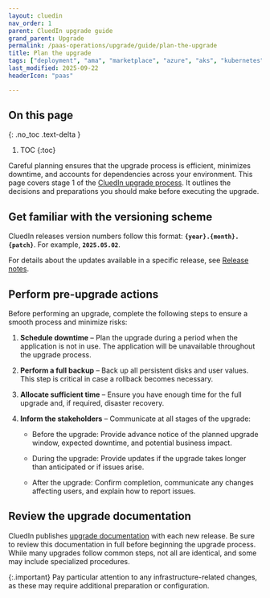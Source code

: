 ```yaml
---
layout: cluedin
nav_order: 1
parent: CluedIn upgrade guide
grand_parent: Upgrade
permalink: /paas-operations/upgrade/guide/plan-the-upgrade
title: Plan the upgrade
tags: ["deployment", "ama", "marketplace", "azure", "aks", "kubernetes", "upgrade"]
last_modified: 2025-09-22
headerIcon: "paas"

---
```

## On this page
{: .no_toc .text-delta }
1. TOC
{:toc}

Careful planning ensures that the upgrade process is efficient, minimizes downtime, and accounts for dependencies across your environment. This page covers stage 1 of the [CluedIn upgrade process](/paas-operations/upgrade/guide). It outlines the decisions and preparations you should make before executing the upgrade.

## Get familiar with the versioning scheme 

CluedIn releases version numbers follow this format: **`{year}.{month}.{patch}`**. For example, **`2025.05.02`**.

For details about the updates available in a specific release, see [Release notes](/release-notes).

## Perform pre-upgrade actions 

Before performing an upgrade, complete the following steps to ensure a smooth process and minimize risks:

1. **Schedule downtime** – Plan the upgrade during a period when the application is not in use. The application will be unavailable throughout the upgrade process. 

1. **Perform a full backup** – Back up all persistent disks and user values. This step is critical in case a rollback becomes necessary.

1. **Allocate sufficient time** – Ensure you have enough time for the full upgrade and, if required, disaster recovery.

1. **Inform the stakeholders** – Communicate at all stages of the upgrade:

    - Before the upgrade: Provide advance notice of the planned upgrade window, expected downtime, and potential business impact. 

    - During the upgrade: Provide updates if the upgrade takes longer than anticipated or if issues arise. 

    - After the upgrade: Confirm completion, communicate any changes affecting users, and explain how to report issues. 

## Review the upgrade documentation 

CluedIn publishes [upgrade documentation](/paas-operations/upgrade) with each new release. Be sure to review this documentation in full before beginning the upgrade process. While many upgrades follow common steps, not all are identical, and some may include specialized procedures. 

{:.important}
Pay particular attention to any infrastructure-related changes, as these may require additional preparation or configuration. 